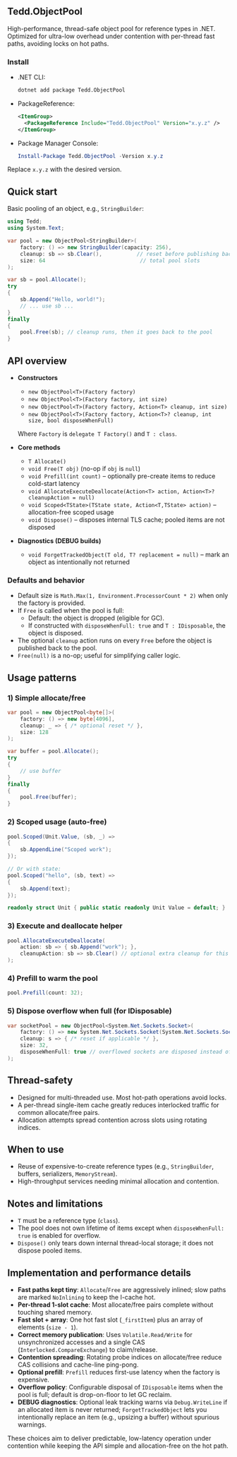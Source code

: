 ## Tedd.ObjectPool

High-performance, thread-safe object pool for reference types in .NET. Optimized for ultra-low overhead under contention with per-thread fast paths, avoiding locks on hot paths.

### Install

- .NET CLI:
  ```bash
  dotnet add package Tedd.ObjectPool
  ```
- PackageReference:
  ```xml
  <ItemGroup>
    <PackageReference Include="Tedd.ObjectPool" Version="x.y.z" />
  </ItemGroup>
  ```
- Package Manager Console:
  ```powershell
  Install-Package Tedd.ObjectPool -Version x.y.z
  ```

Replace `x.y.z` with the desired version.

## Quick start

Basic pooling of an object, e.g., `StringBuilder`:

```csharp
using Tedd;
using System.Text;

var pool = new ObjectPool<StringBuilder>(
    factory: () => new StringBuilder(capacity: 256),
    cleanup: sb => sb.Clear(),           // reset before publishing back
    size: 64                              // total pool slots
);

var sb = pool.Allocate();
try
{
    sb.Append("Hello, world!");
    // ... use sb ...
}
finally
{
    pool.Free(sb); // cleanup runs, then it goes back to the pool
}
```

## API overview

- **Constructors**
  - `new ObjectPool<T>(Factory factory)`
  - `new ObjectPool<T>(Factory factory, int size)`
  - `new ObjectPool<T>(Factory factory, Action<T> cleanup, int size)`
  - `new ObjectPool<T>(Factory factory, Action<T>? cleanup, int size, bool disposeWhenFull)`

  Where `Factory` is `delegate T Factory()` and `T : class`.

- **Core methods**
  - `T Allocate()`
  - `void Free(T obj)` (no-op if `obj` is `null`)
  - `void Prefill(int count)` – optionally pre-create items to reduce cold-start latency
  - `void AllocateExecuteDeallocate(Action<T> action, Action<T>? cleanupAction = null)`
  - `void Scoped<TState>(TState state, Action<T,TState> action)` – allocation-free scoped usage
  - `void Dispose()` – disposes internal TLS cache; pooled items are not disposed

- **Diagnostics (DEBUG builds)**
  - `void ForgetTrackedObject(T old, T? replacement = null)` – mark an object as intentionally not returned

### Defaults and behavior

- Default size is `Math.Max(1, Environment.ProcessorCount * 2)` when only the factory is provided.
- If `Free` is called when the pool is full:
  - Default: the object is dropped (eligible for GC).
  - If constructed with `disposeWhenFull: true` and `T : IDisposable`, the object is disposed.
- The optional `cleanup` action runs on every `Free` before the object is published back to the pool.
- `Free(null)` is a no-op; useful for simplifying caller logic.

## Usage patterns

### 1) Simple allocate/free

```csharp
var pool = new ObjectPool<byte[]>(
    factory: () => new byte[4096],
    cleanup: _ => { /* optional reset */ },
    size: 128
);

var buffer = pool.Allocate();
try
{
    // use buffer
}
finally
{
    pool.Free(buffer);
}
```

### 2) Scoped usage (auto-free)

```csharp
pool.Scoped(Unit.Value, (sb, _) =>
{
    sb.AppendLine("Scoped work");
});

// Or with state:
pool.Scoped("hello", (sb, text) =>
{
    sb.Append(text);
});

readonly struct Unit { public static readonly Unit Value = default; }
```

### 3) Execute and deallocate helper

```csharp
pool.AllocateExecuteDeallocate(
    action: sb => { sb.Append("work"); },
    cleanupAction: sb => sb.Clear() // optional extra cleanup for this call
);
```

### 4) Prefill to warm the pool

```csharp
pool.Prefill(count: 32);
```

### 5) Dispose overflow when full (for IDisposable)

```csharp
var socketPool = new ObjectPool<System.Net.Sockets.Socket>(
    factory: () => new System.Net.Sockets.Socket(System.Net.Sockets.SocketType.Stream, System.Net.Sockets.ProtocolType.Tcp),
    cleanup: s => { /* reset if applicable */ },
    size: 32,
    disposeWhenFull: true // overflowed sockets are disposed instead of dropped
);
```

## Thread-safety

- Designed for multi-threaded use. Most hot-path operations avoid locks.
- A per-thread single-item cache greatly reduces interlocked traffic for common allocate/free pairs.
- Allocation attempts spread contention across slots using rotating indices.

## When to use

- Reuse of expensive-to-create reference types (e.g., `StringBuilder`, buffers, serializers, `MemoryStream`).
- High-throughput services needing minimal allocation and contention.

## Notes and limitations

- `T` must be a reference type (`class`).
- The pool does not own lifetime of items except when `disposeWhenFull: true` is enabled for overflow.
- `Dispose()` only tears down internal thread-local storage; it does not dispose pooled items.

## Implementation and performance details

- **Fast paths kept tiny**: `Allocate`/`Free` are aggressively inlined; slow paths are marked `NoInlining` to keep the I-cache hot.
- **Per-thread 1-slot cache**: Most allocate/free pairs complete without touching shared memory.
- **Fast slot + array**: One hot fast slot (`_firstItem`) plus an array of elements (`size - 1`).
- **Correct memory publication**: Uses `Volatile.Read/Write` for unsynchronized accesses and a single CAS (`Interlocked.CompareExchange`) to claim/release.
- **Contention spreading**: Rotating probe indices on allocate/free reduce CAS collisions and cache-line ping-pong.
- **Optional prefill**: `Prefill` reduces first-use latency when the factory is expensive.
- **Overflow policy**: Configurable disposal of `IDisposable` items when the pool is full; default is drop-on-floor to let GC reclaim.
- **DEBUG diagnostics**: Optional leak tracking warns via `Debug.WriteLine` if an allocated item is never returned; `ForgetTrackedObject` lets you intentionally replace an item (e.g., upsizing a buffer) without spurious warnings.

These choices aim to deliver predictable, low-latency operation under contention while keeping the API simple and allocation-free on the hot path.

